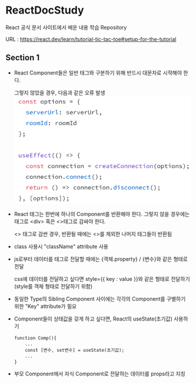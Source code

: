 # ReactDocStudy
React 공식 문서 사이트에서 배운 내용 학습 Repository

URL : https://react.dev/learn/tutorial-tic-tac-toe#setup-for-the-tutorial

## Section 1
- React Component들은 일반 태그와 구분하기 위해 반드시 대문자로 시작해야 한다. 

  그렇지 않았을 경우, 다음과 같은 오류 발생
  ![Alt text](image.png)

- React 태그는 한번에 하나의 Component를 반환해야 한다. 그렇지 않을 경우에는  태그로 \<div> 혹은 \<>태그로 감싸야 한다.

  \<> 태그로 감싼 경우, 반환될 때에는 <>를 제외한 나머지 태그들이 반환됨

- class 사용시 "className" attribute 사용

- js로부터 데이터를 태그로 전달할 때에는 {객체.property} / {변수}와 같은 형태로 전달

  css에 데이터를 전달하고 싶다면 style={{ key : value }}와 같은 형태로 전달하기 (style를 객체 형태로 전달하기 위함)

- 동일한 Type의 Sibling Component 사이에는 각각의 Component를 구별하기 위한 "Key" attribute가 필요

- Component들이 상태값을 갖게 하고 싶다면, React의 useState(초기값) 사용하기 
    ```
    function Comp(){
        ...
        const [변수, set변수] = useState(초기값);
        ...
    }
    ```

- 부모 Component에서 자식 Component로 전달하는 데이터를 props라고 지칭